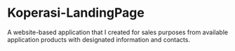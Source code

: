 # Koperasi-LandingPage
A website-based application that I created for sales purposes from available application products with designated information and contacts.
